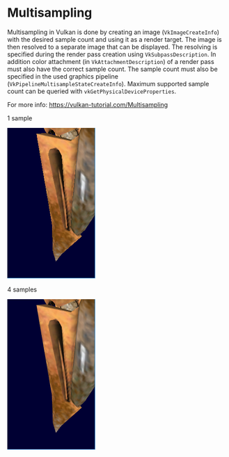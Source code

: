 # Multisampling

Multisampling in Vulkan is done by creating an image (`VkImageCreateInfo`) with the desired sample count and using it as a render target. The image is then resolved to a separate image that can be displayed. The resolving is specified during the render pass creation using `VkSubpassDescription`. In addition color attachment (in `VkAttachmentDescription`) of a render pass must also have the correct sample count. The sample count must also be specified in the used graphics pipeline (`VkPipelineMultisampleStateCreateInfo`). Maximum supported sample count can be queried with `vkGetPhysicalDeviceProperties`.

For more info: https://vulkan-tutorial.com/Multisampling

1 sample

![1](1.png?raw=true "1")

4 samples

![4](4.png?raw=true "4")
